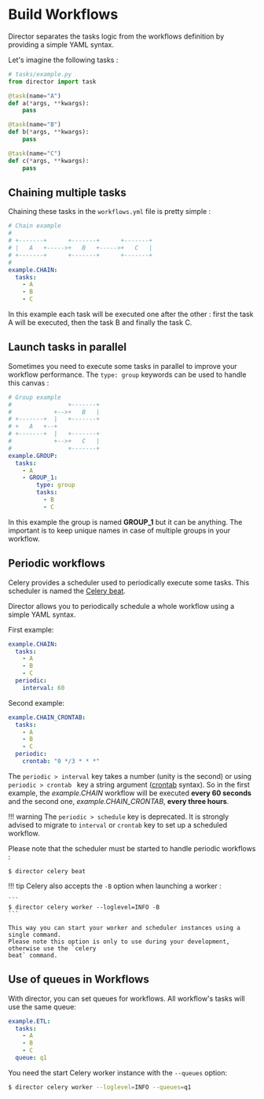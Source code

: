 # Build Workflows

Director separates the tasks logic from the workflows definition by providing a
simple YAML syntax.

Let's imagine the following tasks :

```python
# tasks/example.py
from director import task

@task(name="A")
def a(*args, **kwargs):
    pass

@task(name="B")
def b(*args, **kwargs):
    pass

@task(name="C")
def c(*args, **kwargs):
    pass
```

## Chaining multiple tasks

Chaining these tasks in the `workflows.yml` file is pretty simple :

```yaml
# Chain example
#
# +-------+      +-------+      +-------+
# |   A   +----->+   B   +----->+   C   |
# +-------+      +-------+      +-------+
#
example.CHAIN:
  tasks:
    - A
    - B
    - C
```

In this example each task will be executed one after the other : first the task A will
be executed, then the task B and finally the task C.

## Launch tasks in parallel

Sometimes you need to execute some tasks in parallel to improve your workflow performance.
The `type: group` keywords can be used to handle this canvas :

```yaml
# Group example
#                +-------+
#            +-->+   B   |
# +-------+  |   +-------+
# +   A   +--+
# +-------+  |   +-------+
#            +-->+   C   |
#                +-------+
example.GROUP:
  tasks:
    - A
    - GROUP_1:
        type: group
        tasks:
          - B
          - C
```

In this example the group is named **GROUP_1** but it can be anything. The important
is to keep unique names in case of multiple groups in your workflow.

## Periodic workflows

Celery provides a scheduler used to periodically execute some tasks. This scheduler is named
the [Celery beat](https://docs.celeryproject.org/en/latest/userguide/periodic-tasks.html).

Director allows you to periodically schedule a whole workflow using a simple YAML syntax.

First example:

```yaml
example.CHAIN:
  tasks:
    - A
    - B
    - C
  periodic:
    interval: 60
```

Second example:

```yaml
example.CHAIN_CRONTAB:
  tasks:
    - A
    - B
    - C
  periodic:
    crontab: "0 */3 * * *"
```

The `periodic > interval` key takes a number (unity is the second) or using `periodic > crontab ` key a string argument ([crontab](https://docs.celeryproject.org/en/latest/userguide/periodic-tasks.html#crontab-schedules) syntax). So in the first example, the *example.CHAIN* workflow will be executed **every 60 seconds** and the second one, *example.CHAIN_CRONTAB*, **every three hours**.


!!! warning
    The `periodic > schedule` key is deprecated. It is strongly advised to migrate to `interval` or `crontab` key to set up a scheduled workflow.



Please note that the scheduler must be started to handle periodic workflows :

```
$ director celery beat
```

!!! tip
    Celery also accepts the `-B` option when launching a worker :

    ```
    $ director celery worker --loglevel=INFO -B
    ```

    This way you can start your worker and scheduler instances using a single command.
    Please note this option is only to use during your development, otherwise use the `celery
    beat` command.

## Use of queues in Workflows

With director, you can set queues for workflows. All workflow's tasks will use the same queue:

```yaml
example.ETL:
  tasks:
    - A
    - B
    - C
  queue: q1
```

You need the start Celery worker instance with the `--queues` option:

```bash
$ director celery worker --loglevel=INFO --queues=q1
```
